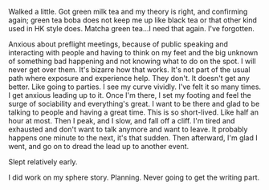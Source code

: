 Walked a little. Got green milk tea and my theory is right, and confirming again; green tea boba does not keep me up like black tea or that other kind used in HK style does. Matcha green tea...I need that again. I've forgotten.

Anxious about preflight meetings, because of public speaking and interacting with people and having to think on my feet and the big unknown of something bad happening and not knowing what to do on the spot. I will never get over them. It's bizarre how that works. It's not part of the usual path where exposure and experience help. They don't. It doesn't get any better. Like going to parties. I see my curve vividly. I've felt it so many times. I get anxious leading up to it. Once I'm there, I set my footing and feel the surge of sociability and everything's great. I want to be there and glad to be talking to people and having a great time. This is so short-lived. Like half an hour at most. Then I peak, and I slow, and fall off a cliff. I'm tired and exhausted and don't want to talk anymore and want to leave. It probably happens one minute to the next, it's that sudden. Then afterward, I'm glad I went, and go on to dread the lead up to another event.

Slept relatively early.

I did work on my sphere story. Planning. Never going to get the writing part.
